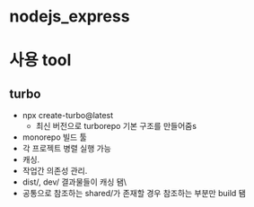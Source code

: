 # nodejs_express



# 사용 tool

## turbo
- npx create-turbo@latest
  - 최신 버전으로 turborepo 기본 구조를 만들어줌s
- monorepo 빌드 툴
- 각 프로젝트 병렬 실행 가능
- 캐싱. 
- 작업간 의존성 관리. 
- dist/, dev/ 결과물들이 캐싱 됌\
- 공통으로 참조하는 shared/가 존재할 경우 참조하는 부분만 build 됌 
